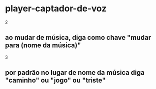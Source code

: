 # player-captador-de-voz
2
## ao mudar de música, diga como chave "mudar para (nome da música)" 
3
## por padrão no lugar de nome da música diga "caminho" ou "jogo" ou "triste"